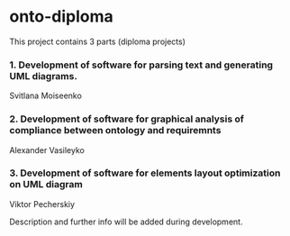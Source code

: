 # onto-diploma

This project contains 3 parts (diploma projects)

### 1. Development of software for parsing text and generating UML diagrams.
Svitlana Moiseenko


### 2. Development of software for graphical analysis of compliance between ontology and requiremnts
Alexander Vasileyko


### 3. Development of software for elements layout optimization on UML diagram
Viktor Pecherskiy


Description and further info will be added during development.
